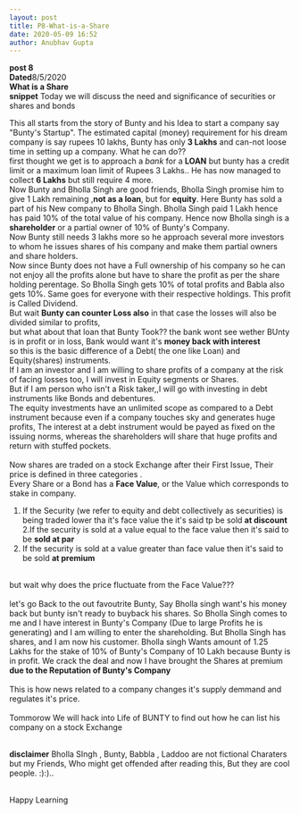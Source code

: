 ```yaml
---
layout: post
title: P8-What-is-a-Share
date: 2020-05-09 16:52
author: Anubhav Gupta
---
```


<style>
    header{
      
     background-color: rgba(249, 241 ,241 , 0.7);
         font-weight: bolder;
         font-size: larger;
         font-family: fantasy;
        }
    
      div{
        background-image: url("https://i.postimg.cc/y6fw6m3Y/yoann-siloine-dyax-Q-ao-GWY-unsplash.jpg");
      }
      </style>

**post 8** <br/>
**Dated**8/5/2020<br/>
**What is a Share** <br/>
**snippet** Today we will discuss the need and significance of securities or shares and bonds<br/>

This all starts from the story of Bunty and his Idea to start a company say "Bunty's Startup". The estimated capital (money) requirement for his dream company is say rupees 10 lakhs, Bunty has only **3 Lakhs** and can-not loose time in setting up a company. What he can do??<br/>
first thought we get is to approach a *bank* for a **LOAN** but bunty has a credit limit or a maximum loan limit of Rupees 3 Lakhs.. He has now managed to collect **6 Lakhs** but still require 4 more.<br/>
Now Bunty and Bholla Singh are good friends, Bholla Singh promise him to give 1 Lakh remaining ,**not as a loan**, but for **equity**. Here Bunty has sold a part of his New company to Bholla Singh. Bholla Singh paid 1 Lakh hence has paid 10% of the total value of his company. Hence now Bholla singh is a **shareholder** or a partial owner of 10% of Bunty's Company.<br/>
 Now Bunty still needs 3 lakhs more so he approach several more investors to whom  he issues shares of his company and make them partial owners and share holders.<br/>
 Now since Bunty does not have a Full ownership of his company so he can not enjoy all the profits alone but have to share the profit as per the share holding perentage. So Bholla Singh gets 10% of total profits and Babla also gets 10%. Same goes for everyone with their respective holdings. This profit is Called Dividend.<br/>
 But wait **Bunty can counter Loss also** in that case the losses will also be divided similar to profits,<br/>
 but what about that loan that Bunty Took?? the bank wont see wether BUnty is in profit or in loss, Bank would want it's **money back with interest** <br/>
 so this is the basic difference of a Debt( the one like Loan) and Equity(shares) instruments.<br/>
 If I am an investor and I am willing to share profits of a company at the risk of facing losses too, I will invest in Equity segments or Shares.<br/>
 But if I am person who isn't a Risk taker,,I will go with investing in debt instruments like Bonds and debentures. <br/>
 The equity investments have an unlimited scope as compared to a Debt instrument because even if a company touches sky and generates huge profits, The interest at a debt instrument would be payed as fixed on the issuing norms, whereas the shareholders will share that huge profits and return with stuffed pockets.<br/><br/>
 Now shares are traded on a stock Exchange after their First Issue, Their price is defined in three categories .<br/>
 Every Share or a Bond has a **Face Value**, or the Value which corresponds to stake in company.<br/>
 1. If the Security (we refer to equity and debt collectively as securities) is being traded lower tha it's face value the it's said tp be sold **at discount**    <br/>
 2.If the security is sold at a value equal to the face value then it's said to be **sold at par**<br/>
 3. If the security is sold at a value greater than face value then it's said to be sold **at premium**<br/><br/>


 but wait why does the price fluctuate from the Face Value???<br/><br/>
 let's go Back to the out favoutrite Bunty, Say Bholla singh want's his money back but bunty isn't ready to buyback his shares. So Bholla Singh comes to me and I have interest in Bunty's Company (Due to large Profits he is generating) and I am willing to enter the shareholding. But Bholla Singh has shares, and I am now his customer. Bholla singh Wants amount of 1.25 Lakhs for the stake of 10% of Bunty's Company of 10 Lakh because Bunty is in profit. We crack the deal and now I have brought the Shares at premium **due to the Reputation of Bunty's Company** <br/><br/>
 This is how news related to a company changes it's supply demmand and regulates it's price. <br/><br/>
 Tommorow We will hack into Life of BUNTY to find out how he can list his company on a stock Exchange<br/><br/>

 **disclaimer**
 Bholla SIngh , Bunty, Babbla , Laddoo are not fictional Charaters but my Friends, Who might get offended after reading this, But they are cool people. :):)..<br/><br/>

 Happy Learning